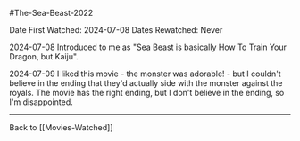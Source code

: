 #The-Sea-Beast-2022

Date First Watched:  2024-07-08
Dates Rewatched:  Never

2024-07-08
Introduced to me as "Sea Beast is basically How To Train Your Dragon, but Kaiju".

2024-07-09
I liked this movie - the monster was adorable! - but I couldn't believe in the ending that they'd actually side with the monster against the royals.  The movie has the right ending, but I don't believe in the ending, so I'm disappointed.

---
Back to [[Movies-Watched]]